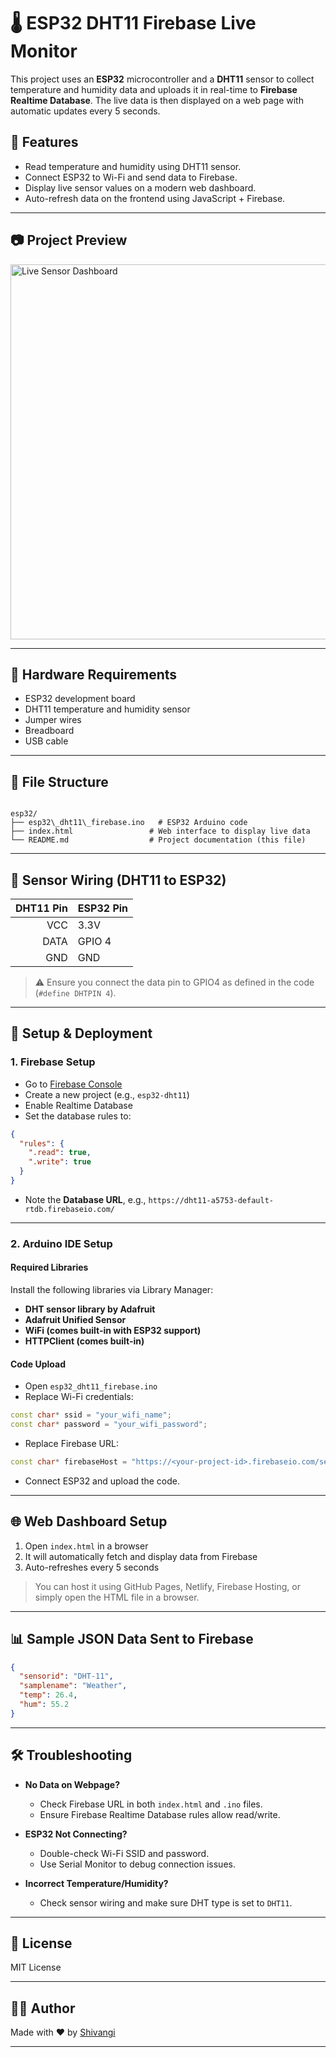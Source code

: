 # 🌡️ ESP32 DHT11 Firebase Live Monitor

This project uses an **ESP32** microcontroller and a **DHT11** sensor to collect temperature and humidity data and uploads it in real-time to **Firebase Realtime Database**. The live data is then displayed on a web page with automatic updates every 5 seconds.

## 🔧 Features

- Read temperature and humidity using DHT11 sensor.
- Connect ESP32 to Wi-Fi and send data to Firebase.
- Display live sensor values on a modern web dashboard.
- Auto-refresh data on the frontend using JavaScript + Firebase.

---

## 📷 Project Preview

<img src="https://raw.githubusercontent.com/Shivangi-022/esp32/main/preview.png" alt="Live Sensor Dashboard" width="600"/>

---

## 🧰 Hardware Requirements

- ESP32 development board
- DHT11 temperature and humidity sensor
- Jumper wires
- Breadboard
- USB cable

---

## 📁 File Structure

```

esp32/
├── esp32\_dht11\_firebase.ino   # ESP32 Arduino code
├── index.html                 # Web interface to display live data
└── README.md                  # Project documentation (this file)

````

---

## 🧪 Sensor Wiring (DHT11 to ESP32)

| DHT11 Pin | ESP32 Pin |
|----------:|:----------|
| VCC       | 3.3V      |
| DATA      | GPIO 4    |
| GND       | GND       |

> ⚠️ Ensure you connect the data pin to GPIO4 as defined in the code (`#define DHTPIN 4`).

---

## 🚀 Setup & Deployment

### 1. Firebase Setup

- Go to [Firebase Console](https://console.firebase.google.com/)
- Create a new project (e.g., `esp32-dht11`)
- Enable Realtime Database
- Set the database rules to:

```json
{
  "rules": {
    ".read": true,
    ".write": true
  }
}
````

* Note the **Database URL**, e.g.,
  `https://dht11-a5753-default-rtdb.firebaseio.com/`

---

### 2. Arduino IDE Setup

#### Required Libraries

Install the following libraries via Library Manager:

* **DHT sensor library by Adafruit**
* **Adafruit Unified Sensor**
* **WiFi (comes built-in with ESP32 support)**
* **HTTPClient (comes built-in)**

#### Code Upload

* Open `esp32_dht11_firebase.ino`
* Replace Wi-Fi credentials:

```cpp
const char* ssid = "your_wifi_name";
const char* password = "your_wifi_password";
```

* Replace Firebase URL:

```cpp
const char* firebaseHost = "https://<your-project-id>.firebaseio.com/sensordata.json";
```

* Connect ESP32 and upload the code.

---

## 🌐 Web Dashboard Setup

1. Open `index.html` in a browser
2. It will automatically fetch and display data from Firebase
3. Auto-refreshes every 5 seconds

> You can host it using GitHub Pages, Netlify, Firebase Hosting, or simply open the HTML file in a browser.

---

## 📊 Sample JSON Data Sent to Firebase

```json
{
  "sensorid": "DHT-11",
  "samplename": "Weather",
  "temp": 26.4,
  "hum": 55.2
}
```

---

## 🛠️ Troubleshooting

* **No Data on Webpage?**

  * Check Firebase URL in both `index.html` and `.ino` files.
  * Ensure Firebase Realtime Database rules allow read/write.
* **ESP32 Not Connecting?**

  * Double-check Wi-Fi SSID and password.
  * Use Serial Monitor to debug connection issues.
* **Incorrect Temperature/Humidity?**

  * Check sensor wiring and make sure DHT type is set to `DHT11`.

---

## 📄 License

MIT License

---

## 🙋‍♀️ Author

Made with ❤️ by [Shivangi](https://github.com/Shivangi-022)

---
